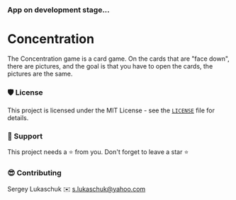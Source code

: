 ### App on development stage...


# Concentration

The Concentration game is a card game. On the cards that are "face down", there are pictures, and the goal is that you have to open the cards, the pictures are the same.



### 🛡️ License

This project is licensed under the MIT License - see the [`LICENSE`](https://github.com/lgreydev/Concentration/blob/main/License) file for details.

### 🙏 Support

This project needs a ⭐️ from you. Don't forget to leave a star ⭐️

### 😎 Contributing
Sergey Lukaschuk ✉️ s.lukaschuk@yahoo.com
